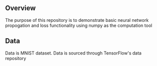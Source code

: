 ## Overview
The purpose of this repository is to demonstrate basic neural network propogation and loss functionality using numpy as the computation tool

## Data
Data is MNIST dataset.  Data is sourced through TensorFlow's data repository
